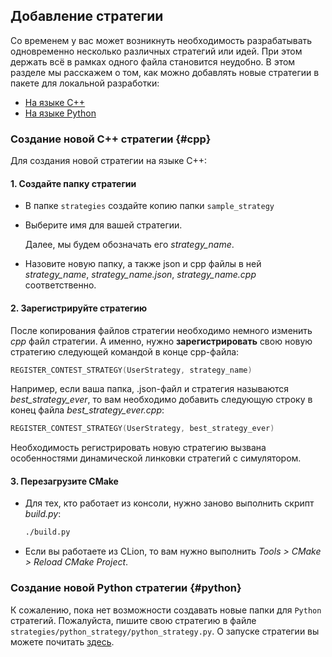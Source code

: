 ## Добавление стратегии

Со временем у вас может возникнуть необходимость разрабатывать одновременно несколько различных стратегий или идей.
При этом держать всё в рамках одного файла становится неудобно.
В этом разделе мы расскажем о том, как можно добавлять новые стратегии в пакете для локальной разработки:

- [На языке C++](#cpp)
- [На языке Python](#python)

### Создание новой C++ стратегии {#cpp}

Для создания новой стратегии на языке C++:

#### 1. Создайте папку стратегии

- В папке `strategies` создайте копию папки `sample_strategy`
- Выберите имя для вашей стратегии.

  Далее, мы будем обозначать его *strategy_name*.

- Назовите новую папку, а также json и cpp файлы в ней *strategy_name*, *strategy_name.json*, *strategy_name.cpp* соответственно.

#### 2. Зарегистрируйте стратегию

После копирования файлов стратегии необходимо немного изменить *cpp* файл стратегии.
А именно, нужно **зарегистрировать** свою новую стратегию следующей командой в конце cpp-файла:

```c++
REGISTER_CONTEST_STRATEGY(UserStrategy, strategy_name)
```

Например, если ваша папка, .json-файл и стратегия называются *best_strategy_ever*, то вам необходимо добавить следующую строку в конец файла *best_strategy_ever.cpp*:

```c++
REGISTER_CONTEST_STRATEGY(UserStrategy, best_strategy_ever)
```

Необходимость регистрировать новую стратегию вызвана особенностями динамической линковки стратегий с симулятором.

#### 3. Перезагрузите CMake

- Для тех, кто работает из консоли, нужно заново выполнить скрипт *build.py*:
  ```bash
  ./build.py
  ```
- Если вы работаете из CLion, то вам нужно выполнить *Tools > CMake > Reload CMake Project*.

### Создание новой Python стратегии {#python}

К сожалению, пока нет возможности создавать новые папки для `Python` стратегий.
Пожалуйста, пишите свою стратегию в файле `strategies/python_strategy/python_strategy.py`.
О запуске стратегии вы можете почитать [здесь](run_strategy.md).

<!-- TODO(asalikhov): it may be allowed to write in another files -->
<!-- Для создания новой стратегии на языке Python:

#### 1. Создайте папку стратегии

- В папке `strategies` создайте копию папки `python_strategy`
- Выберите имя для вашей стратегии.
  Далее, мы будем обозначать его *strategy_name*.
- Назовите новую папку, а также json и cpp файлы в ней *strategy_name*, *strategy_name.json*, *strategy_name.cpp* соответственно.

**Внимание**: не изменяйте имена других файлов.

Код стратегии при этом находится в файле *python_strategy.py*.

Далее вы можете [запустить](run_strategy.md) новую стратегию. -->
